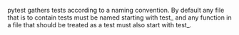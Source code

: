 pytest gathers tests according to a naming convention. By default any file that is to contain tests must be named starting with test_ and any function in a file that should be treated as a test must also start with test_.
